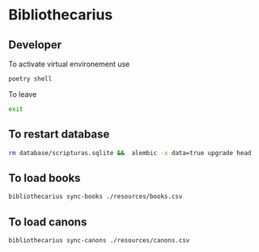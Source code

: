 # Bibliothecarius

## Developer

To activate virtual environement use 
```bash
poetry shell
```

To leave
```bash
exit
```

## To restart database
```bash
rm database/scripturas.sqlite &&  alembic -x data=true upgrade head
```

## To load books
```bash
bibliothecarius sync-books ./resources/books.csv
```

## To load canons
```bash
bibliothecarius sync-canons ./resources/canons.csv
```